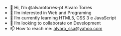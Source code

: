 - 👋 Hi, I’m @alvarotorres-pt Alvaro Torres
- 👀 I’m interested in Web and Programing
- 🌱 I’m currently learning HTML5, CSS 3 e JavaScript
- 💞️ I’m looking to collaborate on Development
- 📫 How to reach me: alvaro_ssa@yahoo.com

<!---
alvarotorres-pt/alvarotorres-pt is a ✨ special ✨ repository because its `README.md` (this file) appears on your GitHub profile.
You can click the Preview link to take a look at your changes.
--->

